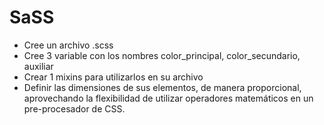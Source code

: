 # SaSS
* Cree un archivo .scss
* Cree 3 variable con los nombres color_principal, color_secundario, auxiliar
* Crear 1 mixins para utilizarlos en su archivo
* Definir las dimensiones de sus elementos, de manera proporcional, aprovechando la flexibilidad de utilizar operadores matemáticos en un pre-procesador de CSS.

